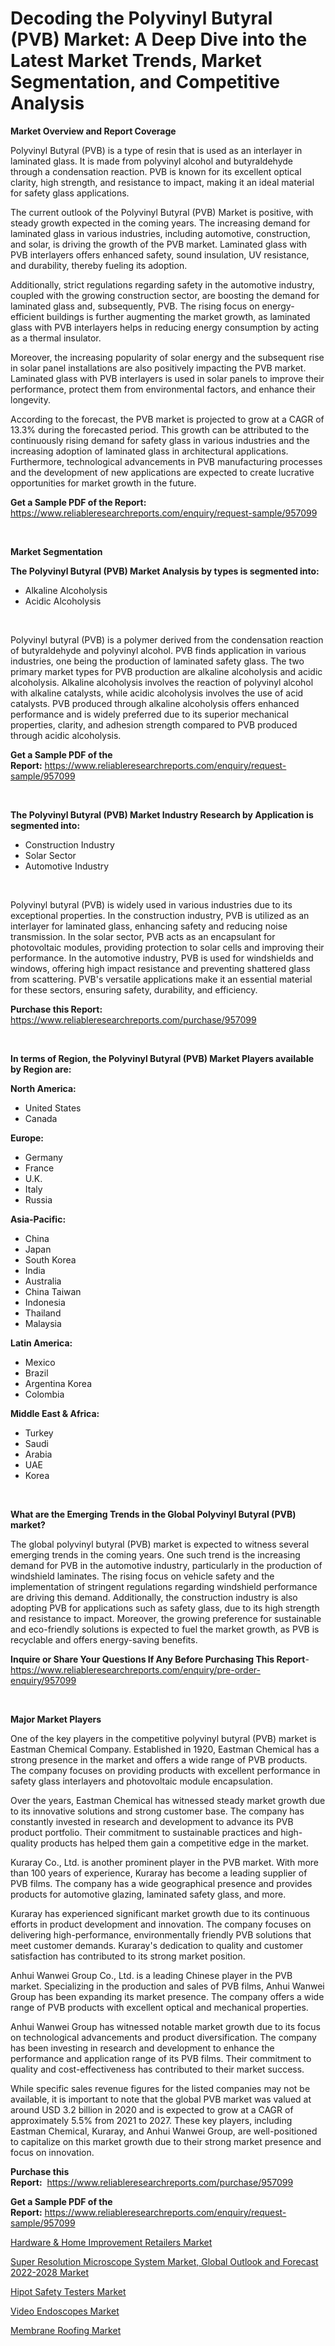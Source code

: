 <p><h1>Decoding the Polyvinyl Butyral (PVB) Market: A Deep Dive into the Latest Market Trends, Market Segmentation, and Competitive Analysis</h1></p><p><strong>Market Overview and Report Coverage</strong></p>
<p><p>Polyvinyl Butyral (PVB) is a type of resin that is used as an interlayer in laminated glass. It is made from polyvinyl alcohol and butyraldehyde through a condensation reaction. PVB is known for its excellent optical clarity, high strength, and resistance to impact, making it an ideal material for safety glass applications.</p><p>The current outlook of the Polyvinyl Butyral (PVB) Market is positive, with steady growth expected in the coming years. The increasing demand for laminated glass in various industries, including automotive, construction, and solar, is driving the growth of the PVB market. Laminated glass with PVB interlayers offers enhanced safety, sound insulation, UV resistance, and durability, thereby fueling its adoption.</p><p>Additionally, strict regulations regarding safety in the automotive industry, coupled with the growing construction sector, are boosting the demand for laminated glass and, subsequently, PVB. The rising focus on energy-efficient buildings is further augmenting the market growth, as laminated glass with PVB interlayers helps in reducing energy consumption by acting as a thermal insulator.</p><p>Moreover, the increasing popularity of solar energy and the subsequent rise in solar panel installations are also positively impacting the PVB market. Laminated glass with PVB interlayers is used in solar panels to improve their performance, protect them from environmental factors, and enhance their longevity.</p><p>According to the forecast, the PVB market is projected to grow at a CAGR of 13.3% during the forecasted period. This growth can be attributed to the continuously rising demand for safety glass in various industries and the increasing adoption of laminated glass in architectural applications. Furthermore, technological advancements in PVB manufacturing processes and the development of new applications are expected to create lucrative opportunities for market growth in the future.</p></p>
<p><strong>Get a Sample PDF of the Report:</strong> <a href="https://www.reliableresearchreports.com/enquiry/request-sample/957099">https://www.reliableresearchreports.com/enquiry/request-sample/957099</a></p>
<p>&nbsp;</p>
<p><strong>Market Segmentation</strong></p>
<p><strong>The Polyvinyl Butyral (PVB) Market Analysis by types is segmented into:</strong></p>
<p><ul><li>Alkaline Alcoholysis</li><li>Acidic Alcoholysis</li></ul></p>
<p>&nbsp;</p>
<p><p>Polyvinyl butyral (PVB) is a polymer derived from the condensation reaction of butyraldehyde and polyvinyl alcohol. PVB finds application in various industries, one being the production of laminated safety glass. The two primary market types for PVB production are alkaline alcoholysis and acidic alcoholysis. Alkaline alcoholysis involves the reaction of polyvinyl alcohol with alkaline catalysts, while acidic alcoholysis involves the use of acid catalysts. PVB produced through alkaline alcoholysis offers enhanced performance and is widely preferred due to its superior mechanical properties, clarity, and adhesion strength compared to PVB produced through acidic alcoholysis.</p></p>
<p><strong>Get a Sample PDF of the Report:</strong>&nbsp;<a href="https://www.reliableresearchreports.com/enquiry/request-sample/957099">https://www.reliableresearchreports.com/enquiry/request-sample/957099</a></p>
<p>&nbsp;</p>
<p><strong>The Polyvinyl Butyral (PVB) Market Industry Research by Application is segmented into:</strong></p>
<p><ul><li>Construction Industry</li><li>Solar Sector</li><li>Automotive Industry</li></ul></p>
<p>&nbsp;</p>
<p><p>Polyvinyl butyral (PVB) is widely used in various industries due to its exceptional properties. In the construction industry, PVB is utilized as an interlayer for laminated glass, enhancing safety and reducing noise transmission. In the solar sector, PVB acts as an encapsulant for photovoltaic modules, providing protection to solar cells and improving their performance. In the automotive industry, PVB is used for windshields and windows, offering high impact resistance and preventing shattered glass from scattering. PVB's versatile applications make it an essential material for these sectors, ensuring safety, durability, and efficiency.</p></p>
<p><strong>Purchase this Report:</strong>&nbsp; <a href="https://www.reliableresearchreports.com/purchase/957099">https://www.reliableresearchreports.com/purchase/957099</a></p>
<p>&nbsp;</p>
<p><strong>In terms of Region, the Polyvinyl Butyral (PVB) Market Players available by Region are:</strong></p>
<p>
    <p> <strong> North America: </strong>
        <ul>
            <li>United States</li>
            <li>Canada</li>
        </ul>
        </p> 
    <p> <strong> Europe: </strong>
        <ul>
            <li>Germany</li>
            <li>France</li>
            <li>U.K.</li>
            <li>Italy</li>
            <li>Russia</li>
        </ul>
        </p> 
    <p> <strong> Asia-Pacific: </strong>
        <ul>
            <li>China</li>
            <li>Japan</li>
            <li>South Korea</li>
            <li>India</li>
            <li>Australia</li>
            <li>China Taiwan</li>
            <li>Indonesia</li>
            <li>Thailand</li>
            <li>Malaysia</li>
        </ul>
        </p> 
    <p> <strong> Latin America: </strong>
        <ul>
            <li>Mexico</li>
            <li>Brazil</li>
            <li>Argentina Korea</li>
            <li>Colombia</li>
        </ul>
        </p> 
    <p> <strong> Middle East & Africa: </strong>
        <ul>
            <li>Turkey</li>
            <li>Saudi</li>
            <li>Arabia</li>
            <li>UAE</li>
            <li>Korea</li>
        </ul>
    </p>
    </p>
<p>&nbsp;</p>
<p><strong>What are the Emerging Trends in the Global Polyvinyl Butyral (PVB) market?</strong></p>
<p><p>The global polyvinyl butyral (PVB) market is expected to witness several emerging trends in the coming years. One such trend is the increasing demand for PVB in the automotive industry, particularly in the production of windshield laminates. The rising focus on vehicle safety and the implementation of stringent regulations regarding windshield performance are driving this demand. Additionally, the construction industry is also adopting PVB for applications such as safety glass, due to its high strength and resistance to impact. Moreover, the growing preference for sustainable and eco-friendly solutions is expected to fuel the market growth, as PVB is recyclable and offers energy-saving benefits.</p></p>
<p><strong>Inquire or Share Your Questions If Any Before Purchasing This Report</strong>- <a href="https://www.reliableresearchreports.com/enquiry/pre-order-enquiry/957099">https://www.reliableresearchreports.com/enquiry/pre-order-enquiry/957099</a></p>
<p>&nbsp;</p>
<p><strong>Major Market Players</strong></p>
<p><p>One of the key players in the competitive polyvinyl butyral (PVB) market is Eastman Chemical Company. Established in 1920, Eastman Chemical has a strong presence in the market and offers a wide range of PVB products. The company focuses on providing products with excellent performance in safety glass interlayers and photovoltaic module encapsulation.</p><p>Over the years, Eastman Chemical has witnessed steady market growth due to its innovative solutions and strong customer base. The company has constantly invested in research and development to advance its PVB product portfolio. Their commitment to sustainable practices and high-quality products has helped them gain a competitive edge in the market.</p><p>Kuraray Co., Ltd. is another prominent player in the PVB market. With more than 100 years of experience, Kuraray has become a leading supplier of PVB films. The company has a wide geographical presence and provides products for automotive glazing, laminated safety glass, and more.</p><p>Kuraray has experienced significant market growth due to its continuous efforts in product development and innovation. The company focuses on delivering high-performance, environmentally friendly PVB solutions that meet customer demands. Kuraray's dedication to quality and customer satisfaction has contributed to its strong market position.</p><p>Anhui Wanwei Group Co., Ltd. is a leading Chinese player in the PVB market. Specializing in the production and sales of PVB films, Anhui Wanwei Group has been expanding its market presence. The company offers a wide range of PVB products with excellent optical and mechanical properties.</p><p>Anhui Wanwei Group has witnessed notable market growth due to its focus on technological advancements and product diversification. The company has been investing in research and development to enhance the performance and application range of its PVB films. Their commitment to quality and cost-effectiveness has contributed to their market success.</p><p>While specific sales revenue figures for the listed companies may not be available, it is important to note that the global PVB market was valued at around USD 3.2 billion in 2020 and is expected to grow at a CAGR of approximately 5.5% from 2021 to 2027. These key players, including Eastman Chemical, Kuraray, and Anhui Wanwei Group, are well-positioned to capitalize on this market growth due to their strong market presence and focus on innovation.</p></p>
<p><strong>Purchase this Report:</strong>&nbsp;&nbsp;<a href="https://www.reliableresearchreports.com/purchase/957099">https://www.reliableresearchreports.com/purchase/957099</a></p>
<p></p>
<p><strong>Get a Sample PDF of the Report:</strong>&nbsp;<a href="https://www.reliableresearchreports.com/enquiry/request-sample/957099">https://www.reliableresearchreports.com/enquiry/request-sample/957099</a></p>
<p><p><a href="https://github.com/RoccoManning/Market-Research-Report-List-1/blob/main/hardware-home-improvement-retailers-market.md">Hardware & Home Improvement Retailers Market</a></p><p><a href="https://issuu.com/reportprime-2/docs/super-resolution-microscope-system-market-global-o?fr=xKAE9_zU1NQ">Super Resolution Microscope System Market, Global Outlook and Forecast 2022-2028 Market</a></p><p><a href="https://medium.com/@othaleffler644/hipot-safety-testers-market-size-growth-forecast-2023-2030-7d703b138a77">Hipot Safety Testers Market</a></p><p><a href="https://www.reportprime.com/video-endoscopes-r8312">Video Endoscopes Market</a></p><p><a href="https://www.linkedin.com/pulse/membrane-roofing-market-research-report-unlocks-analysis-qy4ue/">Membrane Roofing Market</a></p></p>